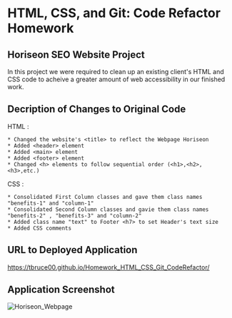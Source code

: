 # HTML, CSS, and Git: Code Refactor Homework

## Horiseon SEO Website Project

In this project we were required to clean up an existing client's HTML and CSS code to acheive a greater amount of web accessibility in our finished work.

## Decription of Changes to Original Code

HTML :

    * Changed the website's <title> to reflect the Webpage Horiseon 
    * Added <header> element
    * Added <main> element
    * Added <footer> element
    * Changed <h> elements to follow sequential order (<h1>,<h2>,<h3>,etc.)

CSS :

    * Consolidated First Column classes and gave them class names "benefits-1" and "column-1"
    * Consolidated Second Column classes and gavie them class names "benefits-2" , "benefits-3" and "column-2"
    * Added class name "text" to Footer <h7> to set Header's text size
    * Added CSS comments

## URL to Deployed Application

https://tbruce00.github.io/Homework_HTML_CSS_Git_CodeRefactor/

## Application Screenshot

![Horiseon_Webpage](/Desktop/Homework_1/Week_1/Homework_HTML_CSS_Github_CodeRefactor/assets/images/screenshot.png)
